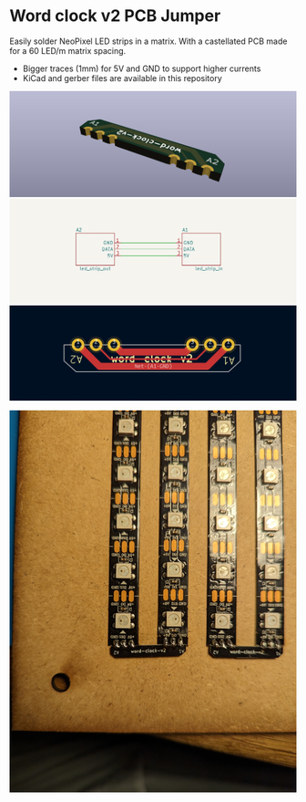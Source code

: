 # Word clock v2 PCB Jumper 

Easily solder NeoPixel LED strips in a matrix. With a castellated PCB made for a 60 LED/m matrix spacing.

* Bigger traces (1mm) for 5V and GND to support higher currents
* KiCad and gerber files are available in this repository

![Word clock v2 jumper pcb render](/docs/img/jumper-pcb-render.png)
![Word clock v2 jumper pcb schematic](/docs/img/jumper-pcb-schematic.png)
![Word clock v2 jumper pcb traces](/docs/img/jumper-pcb-traces.png)

![Wordclock v2 jumper pcb soldering](/docs/img/build-pcb-solder.jpg)